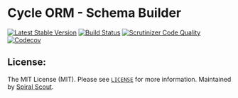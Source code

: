 # Cycle ORM - Schema Builder
[![Latest Stable Version](https://poser.pugx.org/cycle/schema-builder/version)](https://packagist.org/packages/cycle/schema-builder)
[![Build Status](https://github.com/cycle/schema-builder/workflows/build/badge.svg)](https://github.com/cycle/schema-builder/actions)
[![Scrutinizer Code Quality](https://scrutinizer-ci.com/g/cycle/schema-builder/badges/quality-score.png?b=master)](https://scrutinizer-ci.com/g/cycle/schema-builder/?branch=master)
[![Codecov](https://codecov.io/gh/cycle/schema-builder/graph/badge.svg)](https://codecov.io/gh/cycle/schema-builder)

License:
--------
The MIT License (MIT). Please see [`LICENSE`](./LICENSE) for more information. Maintained by [Spiral Scout](https://spiralscout.com).

